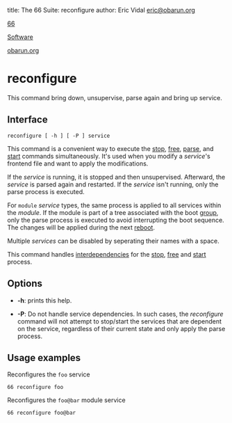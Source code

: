 title: The 66 Suite: reconfigure
author: Eric Vidal <eric@obarun.org>

[66](index.html)

[Software](https://web.obarun.org/software)

[obarun.org](https://web.obarun.org)

# reconfigure

This command bring down, unsupervise, parse again and bring up service.

## Interface

```
reconfigure [ -h ] [ -P ] service
```

This command is a convenient way to execute the [stop](stop.html), [free](free.html), [parse](parse.html), and [start](start.html) commands simultaneously. It's used when you modify a *service*'s frontend file and want to apply the modifications.

If the *service* is running, it is stopped and then unsupervised. Afterward, the *service* is parsed again and restarted. If the *service* isn't running, only the parse process is executed.

For `module` *service* types, the same process is applied to all services within the *module*. If the module is part of a tree associated with the boot [group](tree.html#groups-behavior), only the parse process is executed to avoid interrupting the boot sequence. The changes will be applied during the next [reboot](reboot.html).

Multiple *services* can be disabled by seperating their names with a space.

This command handles [interdependencies](66.html#handling-dependencies) for the [stop](stop.html), [free](free.html) and [start](start.html) process.

## Options

- **-h**: prints this help.

- **-P**: Do not handle service dependencies. In such cases, the *reconfigure* command will not attempt to stop/start the services that are dependent on the service, regardless of their current state and only apply the parse process.

## Usage examples

Reconfigures the `foo` service
```
66 reconfigure foo
```

Reconfigures the `foo@bar` module service
```
66 reconfigure foo@bar
```